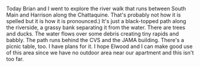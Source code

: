 <html><body><p>Today Brian and I went to explore the river walk that runs between South Main and Harrison along the Chattaquine. That's probably not how it is spelled but it is how it is pronounced.) It's just a black-topped path along the riverside, a grassy bank separating it from the water. There are trees and ducks. The water flows over some debris creating tiny rapids and babbly. The path runs behind the CVS and the JAMA building. There's a picnic table, too. I have plans for it. I hope Elwood and I can make good use of this area since we have no outdoor area near our apartment and this isn't too far.</p></body></html>